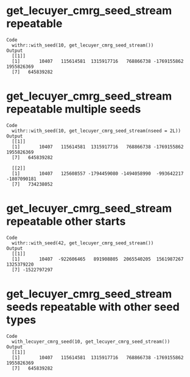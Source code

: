 # get_lecuyer_cmrg_seed_stream repeatable

    Code
      withr::with_seed(10, get_lecuyer_cmrg_seed_stream())
    Output
      [[1]]
      [1]       10407   115614581  1315917716   768866738 -1769155862  1955826369
      [7]   645839282
      

# get_lecuyer_cmrg_seed_stream repeatable multiple seeds

    Code
      withr::with_seed(10, get_lecuyer_cmrg_seed_stream(nseed = 2L))
    Output
      [[1]]
      [1]       10407   115614581  1315917716   768866738 -1769155862  1955826369
      [7]   645839282
      
      [[2]]
      [1]       10407   125608557 -1794459080 -1494058990  -993642217 -1807090181
      [7]   734238052
      

# get_lecuyer_cmrg_seed_stream repeatable other starts

    Code
      withr::with_seed(42, get_lecuyer_cmrg_seed_stream())
    Output
      [[1]]
      [1]       10407  -922606465   891908805  2065540205  1561987267  1325379220
      [7] -1522797297
      

# get_lecuyer_cmrg_seed_stream seeds repeatable with other seed types

    Code
      with_lecuyer_cmrg_seed(10, get_lecuyer_cmrg_seed_stream())
    Output
      [[1]]
      [1]       10407   115614581  1315917716   768866738 -1769155862  1955826369
      [7]   645839282
      

